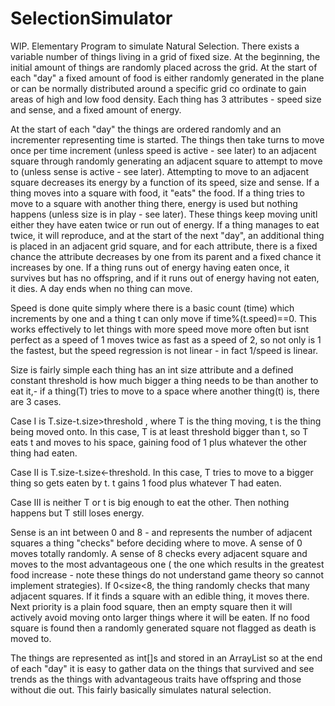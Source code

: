 # SelectionSimulator
WIP. Elementary Program to simulate Natural Selection. There exists a variable number of things living in a grid of fixed size. At the beginning, the initial amount of things are randomly placed across the grid. At the start of each "day" a fixed amount of food is either randomly generated in the plane or can be normally distributed around a specific grid co ordinate to gain areas of high and low food density. Each thing has 3 attributes - speed size and sense, and a fixed amount of energy.

At the start of each "day" the things are ordered randomly and an incrementer representing time is started. The things then take turns to move once per time increment (unless speed is active - see later) to an adjacent square through randomly generating an adjacent square to attempt to move to (unless sense is active - see later). Attempting to move to an adjacent square decreases its energy by a function of its speed, size and sense.  If a thing moves into a square with food, it "eats" the food. If a thing tries to move to a square with another thing there, energy is used but nothing happens (unless size is in play - see later). These things keep moving unitl either they have eaten twice or run out of energy. If a thing manages to eat twice, it will reproduce, and at the start of the next "day", an additional thing is placed in an adjacent grid square, and for each attribute, there is a fixed chance the attribute decreases by one from its parent and a fixed chance it increases by one. If a thing runs out of energy having eaten once, it survives but has no offspring, and if it runs out of energy having not eaten, it dies. A day ends when no thing can move.

Speed is done quite simply where there is a basic count (time) which increments by one and a thing t can only move if time%(t.speed)==0. This works effectively to let things with more speed move more often but isnt perfect as a speed of 1 moves twice as fast as a speed of 2, so not only is 1 the fastest, but the speed regression is not linear - in fact 1/speed is linear.

Size is fairly simple each thing has an int size attribute and a defined constant threshold is how much bigger a thing needs to be than another to eat it,- if a thing(T) tries to move to a space where another thing(t) is, there are 3 cases.

Case I is T.size-t.size>threshold , where T is the thing moving, t is the thing being moved onto. In this case, T is at least threshold bigger than t, so T eats t and moves to his space, gaining food of 1 plus whatever the other thing had eaten. 

Case II is T.size-t.size<-threshold. In this case, T tries to move to a bigger thing so gets eaten by t. t gains 1 food plus whatever T had eaten.

Case III is neither T or t is big enough to eat the other. Then nothing happens but T still loses energy.

Sense is an int between 0 and 8 - and represents the number of adjacent squares a thing "checks" before deciding where to move. A sense of 0 moves totally randomly. A sense of 8 checks every adjacent square and moves to the most advantageous one ( the one which results in the greatest food increase - note these things do not understand game theory so cannot implement strategies). If 0<size<8, the thing randomly checks that many adjacent squares. If it finds a square with an edible thing, it moves there. Next priority is a plain food square, then an empty square then it will actively avoid moving onto larger things where it will be eaten. If no food square is found then a randomly generated square not flagged as death is moved to. 

The things are represented as int[]s and stored in an ArrayList so at the end of each "day" it is easy to gather data on the things that survived and see trends as the things with advantageous traits have offspring and those without die out. This fairly basically simulates natural selection. 
